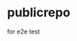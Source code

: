# publicrepo
for e2e test


































































































































































































































































































































































































































































































































































































































































































































































































































































































































































































































































































































































































































































































































































































































































































































































































































































































































































































































































































































































































































































































































































































































































































































































































































































































































































































































































































































































































































































































































































































































































































































































































































































































































































































































































































































































































































































































































































































































































































































































































































































































































































































































































































































































































































































































































































































































































































































































































































































































































